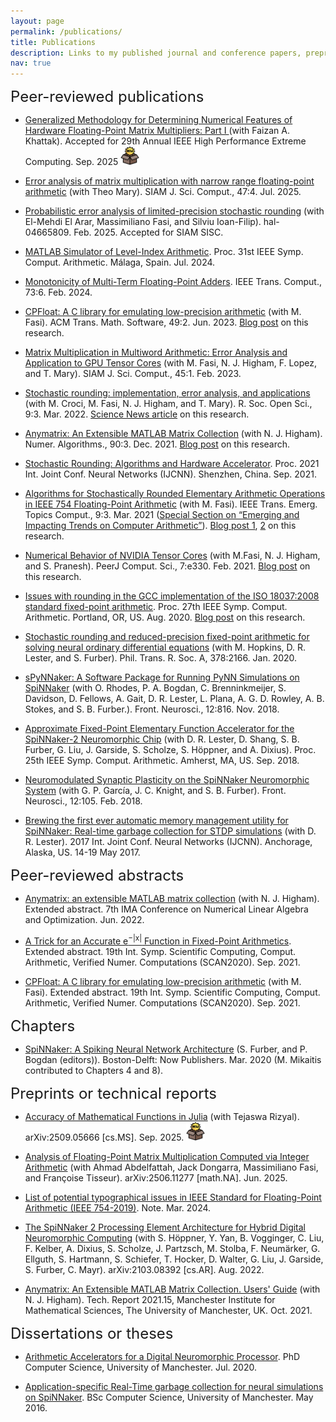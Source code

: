 ```yaml
---
layout: page
permalink: /publications/
title: Publications
description: Links to my published journal and conference papers, preprints, dissertations, and theses.
nav: true
---
```



<font size="5">Peer-reviewed publications</font>
<p> </p>

<ul>

<li> <a href="https://eprints.whiterose.ac.uk/id/eprint/231310/">Generalized Methodology for Determining Numerical Features of Hardware Floating-Point Matrix Multipliers: Part I </a> (with Faizan A. Khattak). Accepted for 29th Annual IEEE High Performance Extreme Computing. Sep. 2025 <img src="../assets/img/new-product.png" width="30" height="30">
</li>
<p> </p>

<li> <a href="https://epubs.siam.org/doi/10.1137/24M1685109">Error analysis of matrix multiplication with narrow range floating-point arithmetic</a> (with Theo Mary). SIAM J. Sci. Comput., 47:4. Jul. 2025.
</li>
<p> </p>

<li>
 <a href="https://hal.science/hal-04665809v3/document">Probabilistic error analysis of limited-precision stochastic rounding</a> (with El-Mehdi El Arar, Massimiliano Fasi, and Silviu Ioan-Filip). hal-04665809. Feb. 2025. Accepted for SIAM SISC.
</li>
<p> </p>

<li> <a href="https://ieeexplore.ieee.org/document/10579434">MATLAB Simulator of Level-Index Arithmetic</a>. Proc. 31st IEEE Symp. Comput. Arithmetic. M&aacute;laga, Spain. Jul. 2024.
</li>
<p> </p>

<li> <a href="https://ieeexplore.ieee.org/document/10454250">Monotonicity of Multi-Term Floating-Point Adders</a>. IEEE Trans. Comput., 73:6. Feb. 2024.
</li>
<p> </p>

<li> <a href="https://dl.acm.org/doi/10.1145/3585515">CPFloat: A C library for emulating low-precision arithmetic</a> (with M. Fasi). ACM Trans. Math. Software, 49:2. Jun. 2023. <a href="https://nla-group.org/2020/11/25/cpfloat/">Blog post</a> on this research.
</li>
<p> </p>

<li> <a href="https://epubs.siam.org/doi/10.1137/21M1465032">Matrix Multiplication in Multiword Arithmetic: Error Analysis and Application to GPU Tensor Cores</a> (with M. Fasi, N. J. Higham, F. Lopez, and T. Mary). SIAM J. Sci. Comput., 45:1. Feb. 2023.
</li>
<p> </p>

<li> <a href="https://royalsocietypublishing.org/doi/10.1098/rsos.211631">Stochastic rounding: implementation, error analysis, and applications</a> (with M. Croci, M. Fasi, N. J. Higham, and T. Mary). R. Soc. Open Sci., 9:3. Mar. 2022. <a href="https://www.sciencenews.org/article/rounding-numbers-stochastic-machine-learning-quantum-computing">Science News article</a> on this research.
</li>
<p> </p>

<li> <a href="https://link.springer.com/article/10.1007/s11075-021-01226-2">Anymatrix: An Extensible MATLAB Matrix Collection</a> (with N. J. Higham). Numer. Algorithms., 90:3. Dec. 2021. <a href="https://nla-group.org/2021/11/15/exploiting-the-matlab-language-in-implementing-a-matrix-collection/">Blog post</a> on this research.
</li>
<p> </p>

<li> <a href="https://ieeexplore.ieee.org/document/9533756">Stochastic Rounding: Algorithms and Hardware Accelerator</a>. Proc. 2021 Int. Joint Conf. Neural Networks (IJCNN). Shenzhen, China. Sep. 2021.
</li>
<p> </p>

<li> <a href="https://ieeexplore.ieee.org/document/9387551">Algorithms for Stochastically Rounded Elementary Arithmetic Operations in IEEE 754 Floating-Point Arithmetic</a> (with M. Fasi). IEEE Trans. Emerg. Topics Comput., 9:3. Mar. 2021 (<a href="https://ieeexplore.ieee.org/document/9540969">Special Section on “Emerging and Impacting Trends on Computer Arithmetic”</a>). <a href="https://nla-group.org/2020/11/23/simulating-stochastically-rounded-floating-point-arithmetic-efficiently/">Blog post 1</a>, <a href="https://nla-group.org/2020/11/23/simulating-stochastically-rounded-floating-point-arithmetic-efficiently/">2</a> on this research.
</li>
<p> </p>

<li><a href="https://peerj.com/articles/cs-330/">Numerical Behavior of NVIDIA Tensor Cores</a> (with M.Fasi, N. J. Higham, and S. Pranesh). PeerJ Comput. Sci., 7:e330. Feb. 2021. <a href="https://nla-group.org/2020/07/21/numerical-behaviour-of-tensor-cores/">Blog post</a> on this research.
</li>
<p> </p>

<li><a href="https://ieeexplore.ieee.org/document/9154497">Issues with rounding in the GCC implementation of the ISO 18037:2008 standard fixed-point arithmetic</a>. Proc. 27th IEEE Symp. Comput. Arithmetic. Portland, OR, US. Aug. 2020. <a href="https://nla-group.org/2020/01/06/technical-report-issues-with-rounding-in-the-gcc-implementation-of-the-iso-180372008-standard-fixed-point-arithmetic/">Blog post</a> on this research.
</li>
<p> </p>

<li><a href="https://royalsocietypublishing.org/doi/abs/10.1098/rsta.2019.0052">Stochastic rounding and reduced-precision fixed-point arithmetic for solving neural ordinary differential equations</a> (with M. Hopkins, D. R. Lester, and S. Furber). Phil. Trans. R. Soc. A, 378:2166. Jan. 2020.
</li>
<p> </p>

<li> <a href="https://www.frontiersin.org/articles/10.3389/fnins.2018.00816/full">sPyNNaker: A Software Package for Running PyNN Simulations on SpiNNaker</a> (with O. Rhodes, P. A. Bogdan, C. Brenninkmeijer, S. Davidson, D. Fellows, A. Gait, D. R. Lester, L. Plana, A. G. D. Rowley, A. B. Stokes, and S. B. Furber.). Front. Neurosci., 12:816. Nov. 2018.
</li>
<p> </p>

<li> <a href="https://ieeexplore.ieee.org/abstract/document/8464785">Approximate Fixed-Point Elementary Function Accelerator for the SpiNNaker-2 Neuromorphic Chip</a> (with D. R. Lester, D. Shang, S. B. Furber, G. Liu, J. Garside, S. Scholze, S. H&ouml;ppner, and A. Dixius). Proc. 25th IEEE Symp. Comput. Arithmetic. Amherst, MA, US. Sep. 2018.
</li>
<p> </p>

<li> <a href="https://www.frontiersin.org/articles/10.3389/fnins.2018.00105/full">Neuromodulated Synaptic Plasticity on the SpiNNaker Neuromorphic System</a> (with G. P. Garc&iacute;a, J. C. Knight, and S. B. Furber). Front. Neurosci., 12:105. Feb. 2018.
</li>
<p> </p>

<li> <a href="https://ieeexplore.ieee.org/abstract/document/7966229">Brewing the first ever automatic memory management utility for SpiNNaker: Real-time garbage collection for STDP simulations</a> (with D. R. Lester). 2017 Int. Joint Conf. Neural Networks (IJCNN). Anchorage, Alaska, US. 14-19 May 2017.
</li>
<p> </p>

</ul>


<font size="5">Peer-reviewed abstracts</font>
<p> </p>

<ul>

<li> <a href="https://cdn.ima.org.uk/wp/wp-content/uploads/2022/06/Abstract-Book-V2-7th-IMA-Conference-on-Numerical-Linear-Algebra-and-Optimization-V1-1.pdf">Anymatrix: an extensible MATLAB matrix collection</a> (with N. J. Higham). Extended abstract. 7th IMA Conference on Numerical Linear Algebra and Optimization. Jun. 2022.
</li>
<p> </p>

<li> <a href="https://www.inf.u-szeged.hu/scan2020/sites/default/files/scan2020_proceedings.pdf">A Trick for an Accurate e<sup>−|x|</sup> Function in Fixed-Point Arithmetics</a>. Extended abstract. 19th Int. Symp. Scientific Computing, Comput. Arithmetic, Verified Numer. Computations (SCAN2020). Sep. 2021.
</li>
<p> </p>

<li> <a href="https://www.inf.u-szeged.hu/scan2020/sites/default/files/scan2020_proceedings.pdf">CPFloat: A C library for emulating low-precision arithmetic</a> (with M. Fasi). Extended abstract. 19th Int. Symp. Scientific Computing, Comput. Arithmetic, Verified Numer. Computations (SCAN2020). Sep. 2021.
</li>
<p> </p>

</ul>


<font size="5">Chapters</font>
<p> </p>

<ul>

<li><a href="https://www.nowpublishers.com/article/BookDetails/9781680836523">SpiNNaker: A Spiking Neural Network Architecture</a> (S. Furber, and P. Bogdan (editors)). Boston-Delft: Now Publishers. Mar. 2020 (M. Mikaitis contributed to Chapters 4 and 8).
</li>
<p> </p>

</ul>



<font size="5">Preprints or technical reports</font>
<p> </p>

<ul>

<li> <a href="https://arxiv.org/abs/2509.05666">Accuracy of Mathematical Functions in Julia</a> (with Tejaswa Rizyal). arXiv:2509.05666 [cs.MS]. Sep. 2025. <img src="../assets/img/new-product.png" width="30" height="30">
</li>
<p> </p>

<li> <a href="https://arxiv.org/pdf/2506.11277">Analysis of Floating-Point Matrix Multiplication Computed via Integer Arithmetic</a> (with Ahmad Abdelfattah, Jack Dongarra, Massimiliano Fasi, and Françoise Tisseur). arXiv:2506.11277 [math.NA]. Jun. 2025.
</li>
<p> </p>

<li> <a href="../assets/pdf/754-errata-comments.pdf">List of potential typographical issues in
IEEE Standard for Floating-Point Arithmetic (IEEE 754-2019)</a>. Note. Mar. 2024.
</li>
<p> </p>

<li> <a href="https://arxiv.org/abs/2103.08392">The SpiNNaker 2 Processing Element Architecture for Hybrid Digital Neuromorphic Computing</a> (with S. H&ouml;ppner, Y. Yan, B. Vogginger, C. Liu, F. Kelber, A. Dixius, S. Scholze, J. Partzsch, M. Stolba, F. Neum&auml;rker, G. Ellguth, S. Hartmann, S. Schiefer, T. Hocker, D. Walter, G. Liu, J. Garside, S. Furber, C. Mayr). arXiv:2103.08392 [cs.AR]. Aug. 2022.
</li>
<p> </p>

<li> <a href="http://eprints.maths.manchester.ac.uk/2834/">Anymatrix: An Extensible MATLAB Matrix Collection. Users' Guide</a> (with N. J. Higham). Tech. Report 2021.15, Manchester Institute for Mathematical Sciences, The University of Manchester, UK. Oct. 2021.
</li>
<p> </p>

</ul>



<font size="5">Dissertations or theses</font>
<p> </p>

<ul>

<li> <a href="../assets/pdf/mikaitis20.pdf">Arithmetic Accelerators for a Digital Neuromorphic Processor</a>. PhD Computer Science, University of Manchester. Jul. 2020.
</li>
<p> </p>

<li> <a href="../assets/pdf/mikaitis16.pdf">Application-specific Real-Time garbage collection for neural simulations on SpiNNaker</a>. BSc Computer Science, University of Manchester. May 2016.
</li>

</ul>
